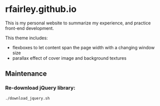 # rfairley.github.io

This is my personal website to summarize my experience, and practice
front-end development.

This theme includes:
- flexboxes to let content span the page width with a changing window size
- parallax effect of cover image and background textures

## Maintenance

### Re-download jQuery library:

```sh
./download_jquery.sh
```
